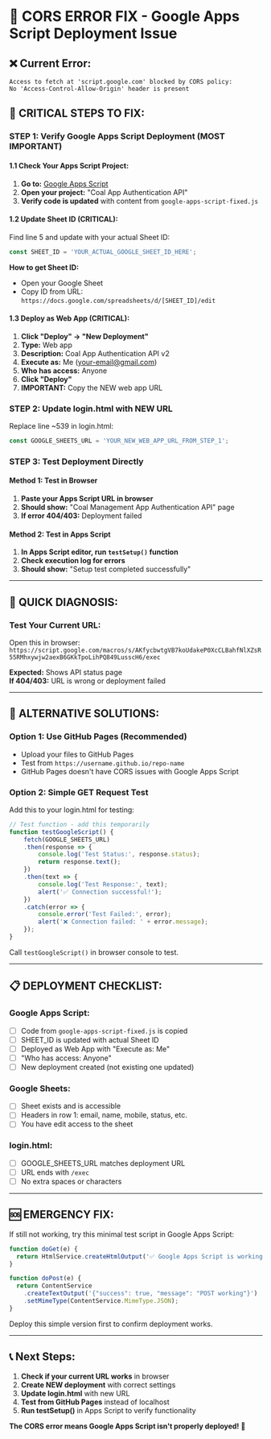 # 🚨 CORS ERROR FIX - Google Apps Script Deployment Issue

## ❌ **Current Error:**
```
Access to fetch at 'script.google.com' blocked by CORS policy: 
No 'Access-Control-Allow-Origin' header is present
```

## 🔧 **CRITICAL STEPS TO FIX:**

### **STEP 1: Verify Google Apps Script Deployment (MOST IMPORTANT)**

#### **1.1 Check Your Apps Script Project:**
1. **Go to:** [Google Apps Script](https://script.google.com)
2. **Open your project:** "Coal App Authentication API"
3. **Verify code is updated** with content from `google-apps-script-fixed.js`

#### **1.2 Update Sheet ID (CRITICAL):**
Find line 5 and update with your actual Sheet ID:
```javascript
const SHEET_ID = 'YOUR_ACTUAL_GOOGLE_SHEET_ID_HERE';
```

**How to get Sheet ID:**
- Open your Google Sheet
- Copy ID from URL: `https://docs.google.com/spreadsheets/d/[SHEET_ID]/edit`

#### **1.3 Deploy as Web App (CRITICAL):**
1. **Click "Deploy" → "New Deployment"**
2. **Type:** Web app
3. **Description:** Coal App Authentication API v2
4. **Execute as:** Me (your-email@gmail.com)
5. **Who has access:** Anyone
6. **Click "Deploy"**
7. **IMPORTANT:** Copy the NEW web app URL

### **STEP 2: Update login.html with NEW URL**

Replace line ~539 in login.html:
```javascript
const GOOGLE_SHEETS_URL = 'YOUR_NEW_WEB_APP_URL_FROM_STEP_1';
```

### **STEP 3: Test Deployment Directly**

#### **Method 1: Test in Browser**
1. **Paste your Apps Script URL in browser**
2. **Should show:** "Coal Management App Authentication API" page
3. **If error 404/403:** Deployment failed

#### **Method 2: Test in Apps Script**
1. **In Apps Script editor, run `testSetup()` function**
2. **Check execution log for errors**
3. **Should show:** "Setup test completed successfully"

---

## 🎯 **QUICK DIAGNOSIS:**

### **Test Your Current URL:**
Open this in browser: `https://script.google.com/macros/s/AKfycbwtgVB7koUdakeP0XcCLBahfNlXZsR55RMhxywjw2aexB6GKkTpoLihPQ849LusscH6/exec`

**Expected:** Shows API status page  
**If 404/403:** URL is wrong or deployment failed

---

## 🚀 **ALTERNATIVE SOLUTIONS:**

### **Option 1: Use GitHub Pages (Recommended)**
- Upload your files to GitHub Pages
- Test from `https://username.github.io/repo-name`
- GitHub Pages doesn't have CORS issues with Google Apps Script

### **Option 2: Simple GET Request Test**
Add this to your login.html for testing:
```javascript
// Test function - add this temporarily
function testGoogleScript() {
    fetch(GOOGLE_SHEETS_URL)
    .then(response => {
        console.log('Test Status:', response.status);
        return response.text();
    })
    .then(text => {
        console.log('Test Response:', text);
        alert('✅ Connection successful!');
    })
    .catch(error => {
        console.error('Test Failed:', error);
        alert('❌ Connection failed: ' + error.message);
    });
}
```

Call `testGoogleScript()` in browser console to test.

---

## 📋 **DEPLOYMENT CHECKLIST:**

### **Google Apps Script:**
- [ ] Code from `google-apps-script-fixed.js` is copied
- [ ] SHEET_ID is updated with actual Sheet ID  
- [ ] Deployed as Web App with "Execute as: Me"
- [ ] "Who has access: Anyone"
- [ ] New deployment created (not existing one updated)

### **Google Sheets:**
- [ ] Sheet exists and is accessible
- [ ] Headers in row 1: email, name, mobile, status, etc.
- [ ] You have edit access to the sheet

### **login.html:**
- [ ] GOOGLE_SHEETS_URL matches deployment URL
- [ ] URL ends with `/exec`
- [ ] No extra spaces or characters

---

## 🆘 **EMERGENCY FIX:**

If still not working, try this minimal test script in Google Apps Script:

```javascript
function doGet(e) {
  return HtmlService.createHtmlOutput('✅ Google Apps Script is working!');
}

function doPost(e) {
  return ContentService
    .createTextOutput('{"success": true, "message": "POST working"}')
    .setMimeType(ContentService.MimeType.JSON);
}
```

Deploy this simple version first to confirm deployment works.

---

## 📞 **Next Steps:**

1. **Check if your current URL works** in browser
2. **Create NEW deployment** with correct settings  
3. **Update login.html** with new URL
4. **Test from GitHub Pages** instead of localhost
5. **Run testSetup()** in Apps Script to verify functionality

**The CORS error means Google Apps Script isn't properly deployed! 🔧**